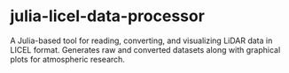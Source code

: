 # julia-licel-data-processor
A Julia-based tool for reading, converting, and visualizing LiDAR data in LICEL format. Generates raw and converted datasets along with graphical plots for atmospheric research.
